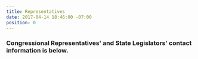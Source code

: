 ```yaml
---
title: Representatives
date: 2017-04-14 18:46:00 -07:00
position: 0
---
```


### Congressional Representatives' and State Legislators' contact information is below.  
